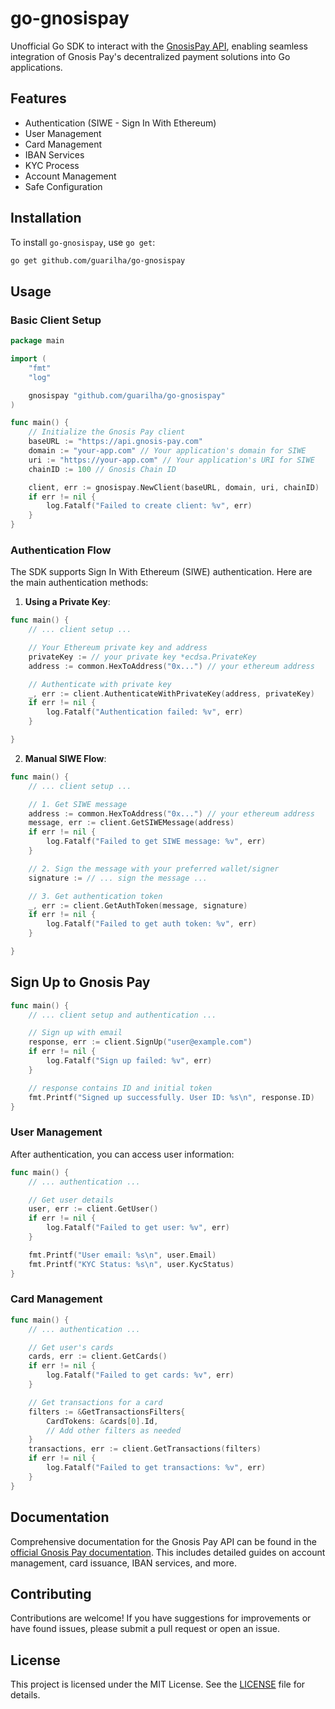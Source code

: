# go-gnosispay

Unofficial Go SDK to interact with the [GnosisPay API](https://docs.gnosispay.com), enabling seamless integration of Gnosis Pay's decentralized payment solutions into Go applications.

## Features

- Authentication (SIWE - Sign In With Ethereum)
- User Management
- Card Management
- IBAN Services
- KYC Process
- Account Management
- Safe Configuration

## Installation

To install `go-gnosispay`, use `go get`:

```bash
go get github.com/guarilha/go-gnosispay
```

## Usage

### Basic Client Setup

```go
package main

import (
    "fmt"
    "log"

    gnosispay "github.com/guarilha/go-gnosispay"
)

func main() {
    // Initialize the Gnosis Pay client
    baseURL := "https://api.gnosis-pay.com"
    domain := "your-app.com" // Your application's domain for SIWE
    uri := "https://your-app.com" // Your application's URI for SIWE
    chainID := 100 // Gnosis Chain ID

    client, err := gnosispay.NewClient(baseURL, domain, uri, chainID)
    if err != nil {
        log.Fatalf("Failed to create client: %v", err)
    }
}
```

### Authentication Flow

The SDK supports Sign In With Ethereum (SIWE) authentication. Here are the main authentication methods:

1. **Using a Private Key**:

```go
func main() {
    // ... client setup ...

    // Your Ethereum private key and address
    privateKey := // your private key *ecdsa.PrivateKey
    address := common.HexToAddress("0x...") // your ethereum address

    // Authenticate with private key
    _, err := client.AuthenticateWithPrivateKey(address, privateKey)
    if err != nil {
        log.Fatalf("Authentication failed: %v", err)
    }

}
```

2. **Manual SIWE Flow**:

```go
func main() {
    // ... client setup ...

    // 1. Get SIWE message
    address := common.HexToAddress("0x...") // your ethereum address
    message, err := client.GetSIWEMessage(address)
    if err != nil {
        log.Fatalf("Failed to get SIWE message: %v", err)
    }

    // 2. Sign the message with your preferred wallet/signer
    signature := // ... sign the message ...

    // 3. Get authentication token
    _, err := client.GetAuthToken(message, signature)
    if err != nil {
        log.Fatalf("Failed to get auth token: %v", err)
    }

}
```

## Sign Up to Gnosis Pay

```go
func main() {
    // ... client setup and authentication ...

    // Sign up with email
    response, err := client.SignUp("user@example.com")
    if err != nil {
        log.Fatalf("Sign up failed: %v", err)
    }

    // response contains ID and initial token
    fmt.Printf("Signed up successfully. User ID: %s\n", response.ID)
}
```

### User Management

After authentication, you can access user information:

```go
func main() {
    // ... authentication ...

    // Get user details
    user, err := client.GetUser()
    if err != nil {
        log.Fatalf("Failed to get user: %v", err)
    }

    fmt.Printf("User email: %s\n", user.Email)
    fmt.Printf("KYC Status: %s\n", user.KycStatus)
}
```

### Card Management

```go
func main() {
    // ... authentication ...

    // Get user's cards
    cards, err := client.GetCards()
    if err != nil {
        log.Fatalf("Failed to get cards: %v", err)
    }

    // Get transactions for a card
    filters := &GetTransactionsFilters{
        CardTokens: &cards[0].Id,
        // Add other filters as needed
    }
    transactions, err := client.GetTransactions(filters)
    if err != nil {
        log.Fatalf("Failed to get transactions: %v", err)
    }
}
```

## Documentation

Comprehensive documentation for the Gnosis Pay API can be found in the [official Gnosis Pay documentation](https://docs.gnosispay.com).
This includes detailed guides on account management, card issuance, IBAN services, and more.

## Contributing

Contributions are welcome! If you have suggestions for improvements or have found issues, please submit a pull request or open an issue.

## License

This project is licensed under the MIT License. See the [LICENSE](https://github.com/guarilha/go-gnosispay/blob/main/LICENSE) file for details.
